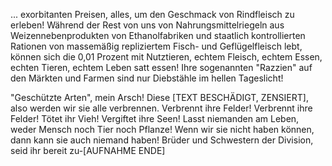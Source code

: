 ... exorbitanten Preisen, alles, um den Geschmack von Rindfleisch zu erleben! Während der Rest von uns von Nahrungsmittelriegeln aus Weizennebenprodukten von Ethanolfabriken und staatlich kontrollierten Rationen von massemäßig repliziertem Fisch- und Geflügelfleisch lebt, können sich die 0,01 Prozent mit Nutztieren, echtem Fleisch, echtem Essen, echten Tieren, echtem Leben satt essen! Ihre sogenannten "Razzien" auf den Märkten und Farmen sind nur Diebstähle im hellen Tageslicht!

"Geschützte Arten", mein Arsch! Diese [TEXT BESCHÄDIGT, ZENSIERT], also werden wir sie alle verbrennen. Verbrennt ihre Felder! Verbrennt ihre Felder! Tötet ihr Vieh! Vergiftet ihre Seen! Lasst niemanden am Leben, weder Mensch noch Tier noch Pflanze! Wenn wir sie nicht haben können, dann kann sie auch niemand haben! Brüder und Schwestern der Division, seid ihr bereit zu-[AUFNAHME ENDE]
